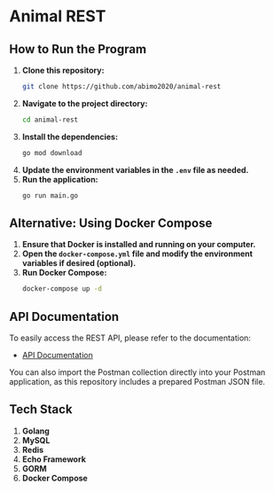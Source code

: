 # Animal REST

## How to Run the Program

1. **Clone this repository:**
    ```bash
    git clone https://github.com/abimo2020/animal-rest
    ```
2. **Navigate to the project directory:**
    ```bash
    cd animal-rest
    ```
3. **Install the dependencies:**
    ```bash
    go mod download
    ```
4. **Update the environment variables in the `.env` file as needed.**
5. **Run the application:**
    ```bash
    go run main.go
    ```

## Alternative: Using Docker Compose

1. **Ensure that Docker is installed and running on your computer.**
2. **Open the `docker-compose.yml` file and modify the environment variables if desired (optional).**
3. **Run Docker Compose:**
    ```bash
    docker-compose up -d
    ```

## API Documentation

To easily access the REST API, please refer to the documentation:
- [API Documentation](https://documenter.getpostman.com/view/27529365/2sAXxS9CRE)

You can also import the Postman collection directly into your Postman application, as this repository includes a prepared Postman JSON file.

## Tech Stack

1. **Golang**
2. **MySQL**
3. **Redis**
4. **Echo Framework**
5. **GORM**
6. **Docker Compose**